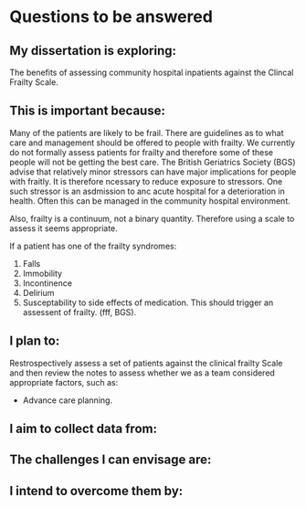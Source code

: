 # Questions to be answered


## My dissertation is exploring:
The benefits of assessing community hospital inpatients against the Clincal Frailty Scale.

## This is important because:
Many of the patients are likely to be frail. There are guidelines as to what care and management 
should be offered to people with frailty. We currently do not formally assess patients for frailty 
and therefore some of these people will not be getting the best care. The British Geriatrics 
Society (BGS) advise that relatively minor stressors can have major implications for people with 
fraitly. It is therefore ncessary to reduce exposure to stressors. One such stressor is an asdmission to anc acute hospital for a deterioration in health. Often this can be managed in the community hospital
environment.

Also, frailty is a continuum, not a binary quantity. Therefore using a scale to assess it seems 
appropriate.

If a patient has one of the frailty syndromes:
1. Falls
2. Immobility
3. Incontinence
4. Delirium
5. Susceptability to side effects of medication.
This should trigger an assessent of frailty. (fff, BGS).

## I plan to:
Restrospectively assess a set of patients against the clinical frailty Scale and then review the 
notes to assess whether we as a team considered appropriate factors, such as:
+ Advance care planning.

## I aim to collect data from:


## The challenges I can envisage are:


## I intend to overcome them by:



